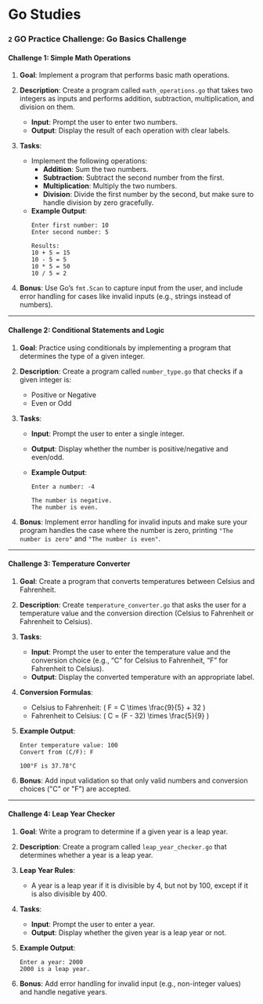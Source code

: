 # Go Studies

### `2` GO Practice Challenge: Go Basics Challenge

#### **Challenge 1: Simple Math Operations**

1. **Goal**: Implement a program that performs basic math operations.
2. **Description**: Create a program called `math_operations.go` that takes two integers as inputs and performs addition, subtraction, multiplication, and division on them.

   - **Input**: Prompt the user to enter two numbers.
   - **Output**: Display the result of each operation with clear labels.

3. **Tasks**:
   - Implement the following operations:
     - **Addition**: Sum the two numbers.
     - **Subtraction**: Subtract the second number from the first.
     - **Multiplication**: Multiply the two numbers.
     - **Division**: Divide the first number by the second, but make sure to handle division by zero gracefully.
   - **Example Output**:
     ```
     Enter first number: 10
     Enter second number: 5

     Results:
     10 + 5 = 15
     10 - 5 = 5
     10 * 5 = 50
     10 / 5 = 2
     ```

4. **Bonus**: Use Go’s `fmt.Scan` to capture input from the user, and include error handling for cases like invalid inputs (e.g., strings instead of numbers).

---

#### **Challenge 2: Conditional Statements and Logic**

1. **Goal**: Practice using conditionals by implementing a program that determines the type of a given integer.
2. **Description**: Create a program called `number_type.go` that checks if a given integer is:
   - Positive or Negative
   - Even or Odd

3. **Tasks**:
   - **Input**: Prompt the user to enter a single integer.
   - **Output**: Display whether the number is positive/negative and even/odd.

   - **Example Output**:
     ```
     Enter a number: -4
     
     The number is negative.
     The number is even.
     ```

4. **Bonus**: Implement error handling for invalid inputs and make sure your program handles the case where the number is zero, printing `"The number is zero"` and `"The number is even"`.

---

#### **Challenge 3: Temperature Converter**

1. **Goal**: Create a program that converts temperatures between Celsius and Fahrenheit.
2. **Description**: Create `temperature_converter.go` that asks the user for a temperature value and the conversion direction (Celsius to Fahrenheit or Fahrenheit to Celsius).

3. **Tasks**:
   - **Input**: Prompt the user to enter the temperature value and the conversion choice (e.g., “C” for Celsius to Fahrenheit, “F” for Fahrenheit to Celsius).
   - **Output**: Display the converted temperature with an appropriate label.

4. **Conversion Formulas**:
   - Celsius to Fahrenheit: \( F = C \times \frac{9}{5} + 32 \)
   - Fahrenheit to Celsius: \( C = (F - 32) \times \frac{5}{9} \)

5. **Example Output**:
   ```
   Enter temperature value: 100
   Convert from (C/F): F

   100°F is 37.78°C
   ```

6. **Bonus**: Add input validation so that only valid numbers and conversion choices ("C" or "F") are accepted.

---

#### **Challenge 4: Leap Year Checker**

1. **Goal**: Write a program to determine if a given year is a leap year.
2. **Description**: Create a program called `leap_year_checker.go` that determines whether a year is a leap year.

3. **Leap Year Rules**:
   - A year is a leap year if it is divisible by 4, but not by 100, except if it is also divisible by 400.

4. **Tasks**:
   - **Input**: Prompt the user to enter a year.
   - **Output**: Display whether the given year is a leap year or not.

5. **Example Output**:
   ```
   Enter a year: 2000
   2000 is a leap year.
   ```

6. **Bonus**: Add error handling for invalid input (e.g., non-integer values) and handle negative years.